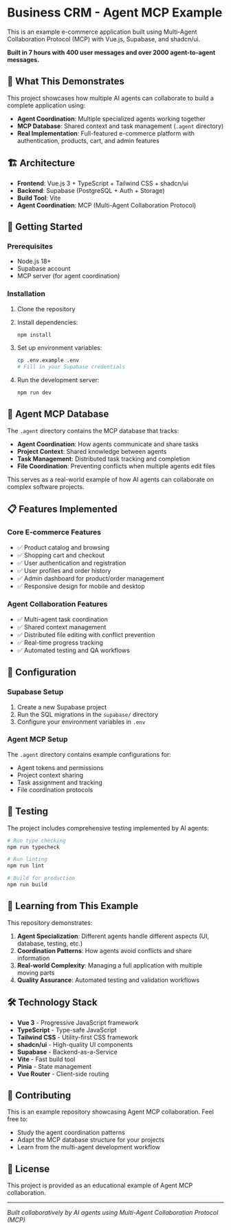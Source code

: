 # Business CRM - Agent MCP Example

This is an example e-commerce application built using Multi-Agent Collaboration Protocol (MCP) with Vue.js, Supabase, and shadcn/ui.

**Built in 7 hours with 400 user messages and over 2000 agent-to-agent messages.**

## 🎯 What This Demonstrates

This project showcases how multiple AI agents can collaborate to build a complete application using:

- **Agent Coordination**: Multiple specialized agents working together
- **MCP Database**: Shared context and task management (`.agent` directory)
- **Real Implementation**: Full-featured e-commerce platform with authentication, products, cart, and admin features

## 🏗️ Architecture

- **Frontend**: Vue.js 3 + TypeScript + Tailwind CSS + shadcn/ui
- **Backend**: Supabase (PostgreSQL + Auth + Storage)
- **Build Tool**: Vite
- **Agent Coordination**: MCP (Multi-Agent Collaboration Protocol)

## 🚀 Getting Started

### Prerequisites

- Node.js 18+
- Supabase account
- MCP server (for agent coordination)

### Installation

1. Clone the repository
2. Install dependencies:
   ```bash
   npm install
   ```

3. Set up environment variables:
   ```bash
   cp .env.example .env
   # Fill in your Supabase credentials
   ```

4. Run the development server:
   ```bash
   npm run dev
   ```

## 🤖 Agent MCP Database

The `.agent` directory contains the MCP database that tracks:

- **Agent Coordination**: How agents communicate and share tasks
- **Project Context**: Shared knowledge between agents
- **Task Management**: Distributed task tracking and completion
- **File Coordination**: Preventing conflicts when multiple agents edit files

This serves as a real-world example of how AI agents can collaborate on complex software projects.

## 📋 Features Implemented

### Core E-commerce Features
- ✅ Product catalog and browsing
- ✅ Shopping cart and checkout
- ✅ User authentication and registration
- ✅ User profiles and order history
- ✅ Admin dashboard for product/order management
- ✅ Responsive design for mobile and desktop

### Agent Collaboration Features
- ✅ Multi-agent task coordination
- ✅ Shared context management
- ✅ Distributed file editing with conflict prevention
- ✅ Real-time progress tracking
- ✅ Automated testing and QA workflows

## 🔧 Configuration

### Supabase Setup

1. Create a new Supabase project
2. Run the SQL migrations in the `supabase/` directory
3. Configure your environment variables in `.env`

### Agent MCP Setup

The `.agent` directory contains example configurations for:
- Agent tokens and permissions
- Project context sharing
- Task assignment and tracking
- File coordination protocols

## 🧪 Testing

The project includes comprehensive testing implemented by AI agents:

```bash
# Run type checking
npm run typecheck

# Run linting
npm run lint

# Build for production
npm run build
```

## 📖 Learning from This Example

This repository demonstrates:

1. **Agent Specialization**: Different agents handle different aspects (UI, database, testing, etc.)
2. **Coordination Patterns**: How agents avoid conflicts and share information
3. **Real-world Complexity**: Managing a full application with multiple moving parts
4. **Quality Assurance**: Automated testing and validation workflows

## 🛠️ Technology Stack

- **Vue 3** - Progressive JavaScript framework
- **TypeScript** - Type-safe JavaScript
- **Tailwind CSS** - Utility-first CSS framework
- **shadcn/ui** - High-quality UI components
- **Supabase** - Backend-as-a-Service
- **Vite** - Fast build tool
- **Pinia** - State management
- **Vue Router** - Client-side routing

## 🤝 Contributing

This is an example repository showcasing Agent MCP collaboration. Feel free to:

- Study the agent coordination patterns
- Adapt the MCP database structure for your projects
- Learn from the multi-agent development workflow

## 📄 License

This project is provided as an educational example of Agent MCP collaboration.

---

*Built collaboratively by AI agents using Multi-Agent Collaboration Protocol (MCP)*